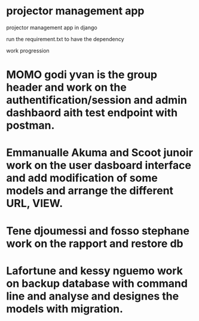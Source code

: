 # projector management app
 projector management app in django

 run the requirement.txt to have the dependency

 work progression
 # MOMO godi yvan is the group header and work on the authentification/session and admin dashbaord aith test endpoint with postman.
 # Emmanualle Akuma and Scoot junoir work on the user dasboard interface and add modification of some models and arrange the different URL, VIEW.
 # Tene djoumessi and fosso stephane work on the rapport and restore db
 # Lafortune and kessy nguemo  work on backup database with command line and analyse and designes the models with migration.
